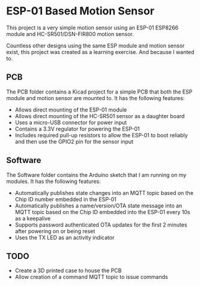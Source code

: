 # ESP-01 Based Motion Sensor

This project is a very simple motion sensor using an ESP-01 ESP8266 module and
HC-SR501/DSN-FIR800 motion sensor.

Countless other designs using the same ESP module and motion sensor exist, this
project was created as a learning exercise. And because I wanted to.

## PCB

The PCB folder contains a Kicad project for a simple PCB that both the ESP
module and motion sensor are mounted to. It has the following features:

* Allows direct mounting of the ESP-01 module
* Allows direct mounting of the HC-SR501 sensor as a daughter board
* Uses a micro-USB connector for power input
* Contains a 3.3V regulator for powering the ESP-01
* Includes required pull-up resistors to allow the ESP-01 to boot reliably and
  then use the GPIO2 pin for the sensor input

## Software

The Software folder contains the Arduino sketch that I am running on my modules. 
It has the following features:

* Automatically publishes state changes into an MQTT topic based on the Chip ID 
  number embedded in the ESP-01
* Automatically publishes a name/version/OTA state message into an MQTT topic
  based on the Chip ID embedded into the ESP-01 every 10s as a keepalive
* Supports password authenticated OTA updates for the first 2 minutes after 
  powering on or being reset
* Uses the TX LED as an activity indicator

## TODO

* Create a 3D printed case to house the PCB
* Allow creation of a command MQTT topic to issue commands

